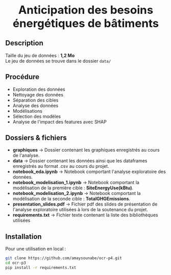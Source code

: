 <h1 style="text-align: center; font-size: 35px;">Anticipation des besoins énergétiques de bâtiments</h1>

## Description
Taille du jeu de données : **1,2 Mo** <br>
Le jeu de données se trouve dans le dossier `data/`

## Procédure
- Exploration des données
- Nettoyage des données
- Séparation des cibles 
- Analyse des données
- Modélisations
- Sélection des modèles
- Analyse de l'impact des features avec SHAP


## Dossiers & fichiers
- **graphiques** &rarr; Dossier contenant les graphiques enregistrés au cours de l'analyse.
- **data** &rarr; Dossier contenant les données ainsi que les dataframes enregistrés au format .csv au cours du projet.
- **notebook_eda.ipynb** &rarr; Notebook comportant l'analyse exploratoire des données.
- **notebook_modelisation_1.ipynb** &rarr; Notebook comportant la modélisation de la première cible : **SiteEnergyUse(kBtu)**.
- **notebook_modelisation_2.ipynb** &rarr; Notebook comportant la modélisation de la seconde cible : **TotalGHGEmissions**.
- **presentation_slides.pdf** &rarr; Fichier pdf des slides de présentation de l'analyse exploratoire utilisées à lors de la soutenance du projet.
- **requirements.txt** &rarr; Fichier texte contenant la liste des bibliothèques utilisées

## Installation
Pour une utilisation en local :

```bash
git clone https://github.com/amaysounabe/ocr-p4.git
cd ocr-p3
pip install -r requirements.txt
```